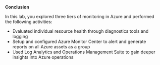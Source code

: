 **Conclusion** 

In this lab, you explored three tiers of monitoring in Azure and performed the following activities:

* Evaluated individual resource health through diagnostics tools and logging
* Setup and configured Azure Monitor Center to alert and generate reports on all Azure assets as a group
* Used Log Analytics and Operations Management Suite to gain deeper insights into Azure operations 